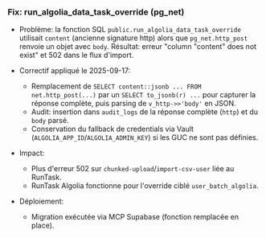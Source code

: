 ### Fix: run_algolia_data_task_override (pg_net)

- Problème: la fonction SQL `public.run_algolia_data_task_override` utilisait `content` (ancienne signature http) alors que `pg_net.http_post` renvoie un objet avec `body`. Résultat: erreur "column \"content\" does not exist" et 502 dans le flux d'import.

- Correctif appliqué le 2025-09-17:
  - Remplacement de `SELECT content::jsonb ... FROM net.http_post(...)` par un `SELECT to_jsonb(r) ...` pour capturer la réponse complète, puis parsing de `v_http->>'body'` en JSON.
  - Audit: insertion dans `audit_logs` de la réponse complète (`http`) et du `body` parsé.
  - Conservation du fallback de credentials via Vault (`ALGOLIA_APP_ID`/`ALGOLIA_ADMIN_KEY`) si les GUC ne sont pas définies.

- Impact:
  - Plus d'erreur 502 sur `chunked-upload`/`import-csv-user` liée au RunTask.
  - RunTask Algolia fonctionne pour l'override ciblé `user_batch_algolia`.

- Déploiement:
  - Migration exécutée via MCP Supabase (fonction remplacée en place).


